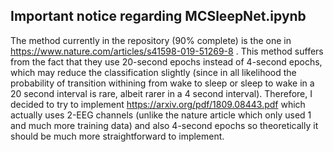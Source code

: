 ## Important notice regarding MCSleepNet.ipynb ##
The method currently in the repository (90% complete) is the one in https://www.nature.com/articles/s41598-019-51269-8 . This method suffers from the fact that they use 20-second epochs instead of 4-second epochs, which may reduce the classification slightly (since in all likelihood the probability of transition withining from wake to sleep or sleep to wake in a 20 second interval is rare, albeit rarer in a 4 second interval). Therefore, I decided to try to implement https://arxiv.org/pdf/1809.08443.pdf which actually uses 2-EEG channels (unlike the nature article which only used 1 and much more training data) and also 4-second epochs so theoretically it should be much more straightforward to implement. 